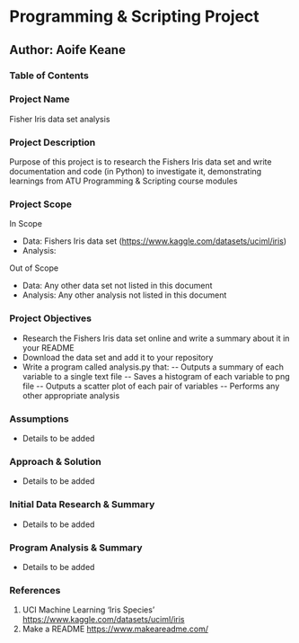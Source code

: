 # Programming & Scripting Project
## Author: Aoife Keane

### Table of Contents


### Project Name 
Fisher Iris data set analysis

### Project Description
Purpose of this project is to research the Fishers Iris data set and write documentation and code (in Python) to investigate it, demonstrating learnings from ATU Programming & Scripting course modules 

### Project Scope
In Scope
* Data: Fishers Iris data set (https://www.kaggle.com/datasets/uciml/iris) 
* Analysis:

Out of Scope
* Data: Any other data set not listed in this document
* Analysis: Any other analysis not listed in this document


### Project Objectives
- Research the Fishers Iris data set online and write a summary about it in your README
- Download the data set and add it to your repository
- Write a program called analysis.py that:
-- Outputs a summary of each variable to a single text file 
-- Saves a histogram of each variable to png file 
-- Outputs a scatter plot of each pair of variables 
-- Performs any other appropriate analysis 

### Assumptions
- Details to be added

### Approach & Solution
- Details to be added

### Initial Data Research & Summary
- Details to be added

### Program Analysis & Summary
- Details to be added

### References
1. UCI Machine Learning ‘Iris Species’ https://www.kaggle.com/datasets/uciml/iris
2. Make a README https://www.makeareadme.com/ 

